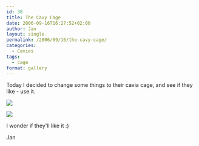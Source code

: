 ```yaml
---
id: 38
title: The Cavy Cage
date: 2006-09-16T16:27:52+02:00
author: Jan
layout: single
permalink: /2006/09/16/the-cavy-cage/
categories:
  - Cavies
tags:
  - cage
format: gallery
---
```

Today I decided to change some things to their cavia cage, and see if they like - use it.

![](/assets/images/2006/09/IMG_2481-sm.jpg)

![](/assets/images/2006/09/IMG_2482-sm.jpg)

I wonder if they'll like it :)

Jan